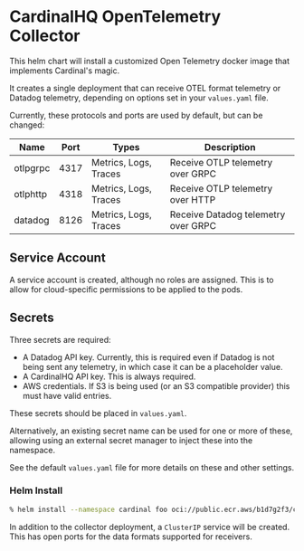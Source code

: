 # CardinalHQ OpenTelemetry Collector

This helm chart will install a customized Open Telemetry docker image
that implements Cardinal's magic.

It creates a single deployment that can receive OTEL format telemetry
or Datadog telemetry, depending on options set in your `values.yaml` file.

Currently, these protocols and ports are used by default, but can be
changed:

| Name     | Port | Types                 | Description                         |
| -------- | ---- | --------------------- | ----------------------------------- |
| otlpgrpc | 4317 | Metrics, Logs, Traces | Receive OTLP telemetry over GRPC    |
| otlphttp | 4318 | Metrics, Logs, Traces | Receive OTLP telemetry over HTTP    |
| datadog  | 8126 | Metrics, Logs, Traces | Receive Datadog telemetry over GRPC |

## Service Account

A service account is created, although no roles are assigned.  This is to allow
for cloud-specific permissions to be applied to the pods.

## Secrets

Three secrets are required:

* A Datadog API key.  Currently, this is required even if
Datadog is not being sent any telemetry, in which case it
can be a placeholder value.
* A CardinalHQ API key.  This is always required.
* AWS credentials.  If S3 is being used (or an S3 compatible
provider) this must have valid entries.

These secrets should be placed in `values.yaml`.

Alternatively, an existing secret name can be used for one
or more of these, allowing using an external secret manager
to inject these into the namespace.

See the default `values.yaml` file for more details on
these and other settings.

### Helm Install

```sh
% helm install --namespace cardinal foo oci://public.ecr.aws/b1d7g2f3/cardinalhq-otel-collector
```

In addition to the  collector deployment, a `ClusterIP` service
will be created.  This has open ports for the data formats supported for
receivers.
